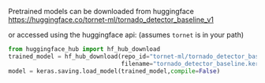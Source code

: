 Pretrained models can be downloaded from huggingface
https://huggingface.co/tornet-ml/tornado_detector_baseline_v1

or accessed using the huggingface api:  (assumes `tornet` is in your path)

```python
from huggingface_hub import hf_hub_download
trained_model = hf_hub_download(repo_id="tornet-ml/tornado_detector_baseline_v1", 
                                filename="tornado_detector_baseline.keras")
model = keras.saving.load_model(trained_model,compile=False)
```
